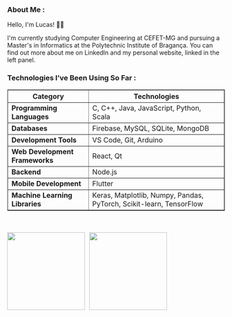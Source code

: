 ### About Me :

Hello, I'm Lucas! 👨‍💻

I'm currently studying Computer Engineering at CEFET-MG and pursuing a Master's in Informatics at the Polytechnic Institute of Bragança. You can find out more about me on LinkedIn and my personal website, linked in the left panel.

### Technologies I've Been Using So Far :

<table border="1" cellpadding="10">
  <thead>
    <tr>
      <th>Category</th>
      <th>Technologies</th>
    </tr>
  </thead>
  <tbody>
    <tr>
      <td><strong>Programming Languages</strong></td>
      <td>C, C++, Java, JavaScript, Python, Scala</td>
    </tr>
    <tr>
      <td><strong>Databases</strong></td>
      <td>Firebase, MySQL, SQLite, MongoDB</td>
    </tr>
    <tr>
      <td><strong>Development Tools</strong></td>
      <td>VS Code, Git, Arduino</td>
    </tr>
    <tr>
      <td><strong>Web Development Frameworks</strong></td>
      <td>React, Qt</td>
    </tr>
    <tr>
      <td><strong>Backend</strong></td>
      <td>Node.js</td>
    </tr>
    <tr>
      <td><strong>Mobile Development</strong></td>
      <td>Flutter</td>
    </tr>
    <tr>
      <td><strong>Machine Learning Libraries</strong></td>
      <td>Keras, Matplotlib, Numpy, Pandas, PyTorch, Scikit-learn, TensorFlow</td>
    </tr>
  </tbody>
</table>

</br>
</br>
<div style="display: flex; gap: 10px;">
  <img height="180em" src="https://github-readme-stats.vercel.app/api/top-langs/?username=lucasri-silva&layout=compact&theme=vision-friendly-dark&hide=MakeFile" />
  <img height="180em" src="https://github-readme-stats.vercel.app/api?username=lucasri-silva&count_private=true&show_icons=true&theme=vision-friendly-dark" />
</div>
